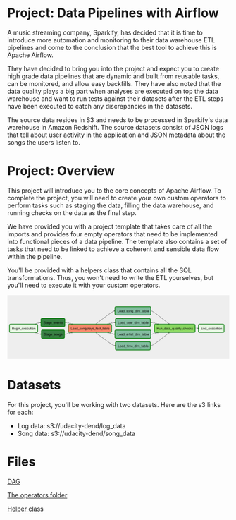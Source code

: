 # Project: Data Pipelines with Airflow 

A music streaming company, Sparkify, has decided that it is time to introduce more automation and monitoring to their data warehouse ETL pipelines and come to the conclusion that the best tool to achieve this is Apache Airflow.

They have decided to bring you into the project and expect you to create high grade data pipelines that are dynamic and built from reusable tasks, can be monitored, and allow easy backfills. They have also noted that the data quality plays a big part when analyses are executed on top the data warehouse and want to run tests against their datasets after the ETL steps have been executed to catch any discrepancies in the datasets.

The source data resides in S3 and needs to be processed in Sparkify's data warehouse in Amazon Redshift. The source datasets consist of JSON logs that tell about user activity in the application and JSON metadata about the songs the users listen to.

# Project: Overview

This project will introduce you to the core concepts of Apache Airflow. To complete the project, you will need to create your own custom operators to perform tasks such as staging the data, filling the data warehouse, and running checks on the data as the final step.

We have provided you with a project template that takes care of all the imports and provides four empty operators that need to be implemented into functional pieces of a data pipeline. The template also contains a set of tasks that need to be linked to achieve a coherent and sensible data flow within the pipeline.

You'll be provided with a helpers class that contains all the SQL transformations. Thus, you won't need to write the ETL yourselves, but you'll need to execute it with your custom operators.

![Example DAG](example-dag.png)

# Datasets 
For this project, you'll be working with two datasets. Here are the s3 links for each:
* Log data: s3://udacity-dend/log_data
* Song data: s3://udacity-dend/song_data

# Files

[DAG](https://github.com/ricardoues/data_pipelines_airflow/blob/master/workspace/home/airflow/dags/udac_example_dag.py)

[The operators folder](https://github.com/ricardoues/data_pipelines_airflow/tree/master/workspace/home/airflow/plugins/operators)

[Helper class](https://github.com/ricardoues/data_pipelines_airflow/blob/master/workspace/home/airflow/plugins/helpers/sql_queries.py)
